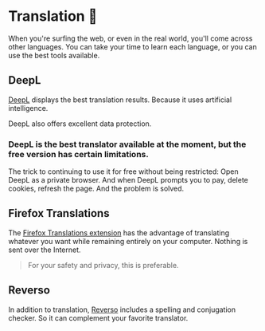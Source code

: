 # Translation 💬
When you're surfing the web, or even in the real world, you'll come across other languages. You can take your time to learn each language, or you can use the best tools available.
## DeepL
[DeepL](https://www.deepl.com) displays the best translation results. Because it uses artificial intelligence.

DeepL also offers excellent data protection.

### DeepL is the best translator available at the moment, but the free version has certain limitations.
The trick to continuing to use it for free without being restricted:
Open DeepL as a private browser. And when DeepL prompts you to pay, delete cookies, refresh the page. And the problem is solved.

## Firefox Translations
The [Firefox Translations extension](https://addons.mozilla.org/en-US/firefox/addon/firefox-translations/) has the advantage of translating whatever you want while remaining entirely on your computer. Nothing is sent over the Internet.
> For your safety and privacy, this is preferable.

## Reverso
In addition to translation, [Reverso](https://www.reverso.net) includes a spelling and conjugation checker. So it can complement your favorite translator.
